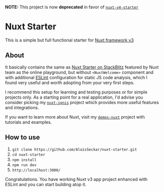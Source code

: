 **NOTE:** This project is now **deprecated** in favor of [`nuxt-v4-starter`](https://github.com/AloisSeckar/nuxt-v4-starter)

# Nuxt Starter
This is a simple but full functional starter for [Nuxt framework v3](https://nuxt.com/docs/3.x/getting-started/introduction)

## About
It basically contains the same as [Nuxt Starter on StackBlitz](https://stackblitz.com/github/nuxt/starter/tree/v3) featured by Nuxt team as the online playground, but without `<NuxtWelcome>` component and with additional [ESLint](https://eslint.org/) configuration for static JS code analysis, which I found very useful and worth adopting from your very first steps.

I recommend this setup for learning and testing purposes or for simple projects only. As a starting point for a real application, I'd advise you consider picking my [`nuxt-ignis`](https://github.com/AloisSeckar/nuxt-ignis) project which provides more useful features and integrations.

If you want to learn more about Nuxt, visit my [`demos-nuxt`](https://github.com/AloisSeckar/demos-nuxt) project with tutorials and examples.

## How to use
1. `git clone https://github.com/AloisSeckar/nuxt-starter.git`
2. `cd nuxt-starter`
3. `npm install`
4. `npm run dev`
5. `http://localhost:3000/`

Congratulations. You have working Nuxt v3 app project enhanced with ESLint and you can start building atop it.
